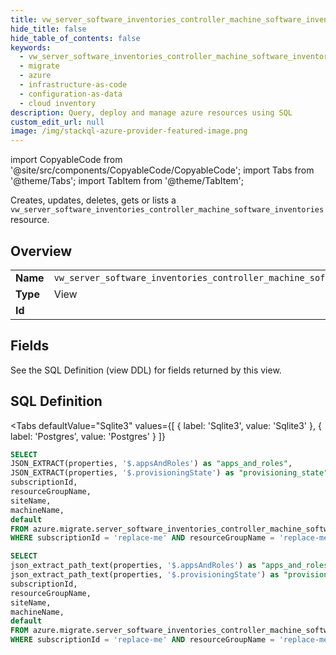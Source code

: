 ```yaml
--- 
title: vw_server_software_inventories_controller_machine_software_inventories
hide_title: false
hide_table_of_contents: false
keywords:
  - vw_server_software_inventories_controller_machine_software_inventories
  - migrate
  - azure
  - infrastructure-as-code
  - configuration-as-data
  - cloud inventory
description: Query, deploy and manage azure resources using SQL
custom_edit_url: null
image: /img/stackql-azure-provider-featured-image.png
---
```


import CopyableCode from '@site/src/components/CopyableCode/CopyableCode';
import Tabs from '@theme/Tabs';
import TabItem from '@theme/TabItem';

Creates, updates, deletes, gets or lists a <code>vw_server_software_inventories_controller_machine_software_inventories</code> resource.

## Overview
<table><tbody>
<tr><td><b>Name</b></td><td><code>vw_server_software_inventories_controller_machine_software_inventories</code></td></tr>
<tr><td><b>Type</b></td><td>View</td></tr>
<tr><td><b>Id</b></td><td><CopyableCode code="azure.migrate.vw_server_software_inventories_controller_machine_software_inventories" /></td></tr>
</tbody></table>

## Fields

See the SQL Definition (view DDL) for fields returned by this view.

## SQL Definition

<Tabs
defaultValue="Sqlite3"
values={[
{ label: 'Sqlite3', value: 'Sqlite3' },
{ label: 'Postgres', value: 'Postgres' }
]}
>
<TabItem value="Sqlite3">

```sql
SELECT
JSON_EXTRACT(properties, '$.appsAndRoles') as "apps_and_roles",
JSON_EXTRACT(properties, '$.provisioningState') as "provisioning_state",
subscriptionId,
resourceGroupName,
siteName,
machineName,
default
FROM azure.migrate.server_software_inventories_controller_machine_software_inventories
WHERE subscriptionId = 'replace-me' AND resourceGroupName = 'replace-me' AND siteName = 'replace-me' AND machineName = 'replace-me' AND default = 'replace-me';
```

</TabItem>
<TabItem value="Postgres">

```sql
SELECT
json_extract_path_text(properties, '$.appsAndRoles') as "apps_and_roles",
json_extract_path_text(properties, '$.provisioningState') as "provisioning_state",
subscriptionId,
resourceGroupName,
siteName,
machineName,
default
FROM azure.migrate.server_software_inventories_controller_machine_software_inventories
WHERE subscriptionId = 'replace-me' AND resourceGroupName = 'replace-me' AND siteName = 'replace-me' AND machineName = 'replace-me' AND default = 'replace-me';
```

</TabItem>
</Tabs>
